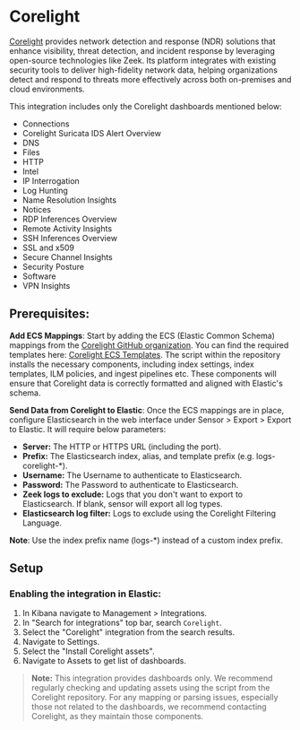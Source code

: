 # Corelight

[Corelight](https://corelight.com/) provides network detection and response (NDR) solutions that enhance visibility, threat detection, and incident response by leveraging open-source technologies like Zeek. Its platform integrates with existing security tools to deliver high-fidelity network data, helping organizations detect and respond to threats more effectively across both on-premises and cloud environments​.

This integration includes only the Corelight dashboards mentioned below:
- Connections
- Corelight Suricata IDS Alert Overview
- DNS
- Files
- HTTP
- Intel
- IP Interrogation
- Log Hunting
- Name Resolution Insights
- Notices
- RDP Inferences Overview
- Remote Activity Insights
- SSH Inferences Overview
- SSL and x509
- Secure Channel Insights
- Security Posture
- Software
- VPN Insights

## Prerequisites:

**Add ECS Mappings**: Start by adding the ECS (Elastic Common Schema) mappings from the [Corelight GitHub organization](https://github.com/corelight). You can find the required templates here: [Corelight ECS Templates](https://github.com/corelight/ecs-templates). The script within the repository installs the necessary components, including index settings, index templates, ILM policies, and ingest pipelines etc. These components will ensure that Corelight data is correctly formatted and aligned with Elastic's schema.

**Send Data from Corelight to Elastic**: Once the ECS mappings are in place, configure Elasticsearch in the web interface under Sensor > Export > Export to Elastic. It will require below parameters:
- **Server:** The HTTP or HTTPS URL (including the port).
- **Prefix:** The Elasticsearch index, alias, and template prefix (e.g. logs-corelight-*).
- **Username:** The Username to authenticate to Elasticsearch.
- **Password:** The Password to authenticate to Elasticsearch.
- **Zeek logs to exclude:** Logs that you don't want to export to Elasticsearch. If blank, sensor will export all log types.
- **Elasticsearch log filter:** Logs to exclude using the Corelight Filtering Language.

**Note**: Use the index prefix name (logs-*) instead of a custom index prefix.

## Setup

### Enabling the integration in Elastic:

1. In Kibana navigate to Management > Integrations.
2. In "Search for integrations" top bar, search `Corelight`.
3. Select the "Corelight" integration from the search results.
4. Navigate to Settings.
5. Select the "Install Corelight assets".
6. Navigate to Assets to get list of dashboards.

> **Note:** This integration provides dashboards only. We recommend regularly checking and updating assets using the script from the Corelight repository. For any mapping or parsing issues, especially those not related to the dashboards, we recommend contacting Corelight, as they maintain those components.
